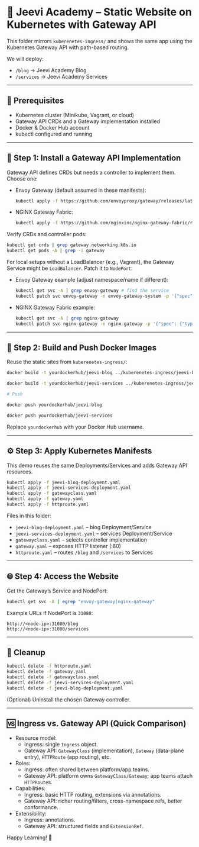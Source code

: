# 🚪 Jeevi Academy – Static Website on Kubernetes with Gateway API

This folder mirrors `kuberenetes-ingress/` and shows the same app using the Kubernetes Gateway API with path-based routing.

We will deploy:
- `/blog` → Jeevi Academy Blog
- `/services` → Jeevi Academy Services

---

## 🚀 Prerequisites

- Kubernetes cluster (Minikube, Vagrant, or cloud)
- Gateway API CRDs and a Gateway implementation installed
- Docker & Docker Hub account
- kubectl configured and running

---

## 🔧 Step 1: Install a Gateway API Implementation

Gateway API defines CRDs but needs a controller to implement them. Choose one:

- Envoy Gateway (default assumed in these manifests):

  ```bash
  kubectl apply -f https://github.com/envoyproxy/gateway/releases/latest/download/install.yaml
  ```

- NGINX Gateway Fabric:

  ```bash
  kubectl apply -f https://github.com/nginxinc/nginx-gateway-fabric/releases/latest/download/install.yaml
  ```

Verify CRDs and controller pods:

```bash
kubectl get crds | grep gateway.networking.k8s.io
kubectl get pods -A | grep -i gateway
```

For local setups without a LoadBalancer (e.g., Vagrant), the Gateway Service might be `LoadBalancer`. Patch it to `NodePort`:

- Envoy Gateway example (adjust namespace/name if different):

  ```bash
  kubectl get svc -A | grep envoy-gateway # find the service
  kubectl patch svc envoy-gateway -n envoy-gateway-system -p '{"spec": {"type": "NodePort"}}'
  ```

- NGINX Gateway Fabric example:

  ```bash
  kubectl get svc -A | grep nginx-gateway
  kubectl patch svc nginx-gateway -n nginx-gateway -p '{"spec": {"type": "NodePort"}}'
  ```

---

## 📄 Step 2: Build and Push Docker Images

Reuse the static sites from `kuberenetes-ingress/`:

```bash
docker build -t yourdockerhub/jeevi-blog ../kuberenetes-ingress/jeevi-blog

docker build -t yourdockerhub/jeevi-services ../kuberenetes-ingress/jeevi-services

# Push

docker push yourdockerhub/jeevi-blog

docker push yourdockerhub/jeevi-services
```

Replace `yourdockerhub` with your Docker Hub username.

---

## ⚙️ Step 3: Apply Kubernetes Manifests

This demo reuses the same Deployments/Services and adds Gateway API resources.

```bash
kubectl apply -f jeevi-blog-deployment.yaml
kubectl apply -f jeevi-services-deployment.yaml
kubectl apply -f gatewayclass.yaml
kubectl apply -f gateway.yaml
kubectl apply -f httproute.yaml
```

Files in this folder:
- `jeevi-blog-deployment.yaml` – blog Deployment/Service
- `jeevi-services-deployment.yaml` – services Deployment/Service
- `gatewayclass.yaml` – selects controller implementation
- `gateway.yaml` – exposes HTTP listener (:80)
- `httproute.yaml` – routes `/blog` and `/services` to Services

---

## 🌐 Step 4: Access the Website

Get the Gateway’s Service and NodePort:

```bash
kubectl get svc -A | egrep "envoy-gateway|nginx-gateway"
```

Example URLs if NodePort is `31080`:

```
http://<node-ip>:31080/blog
http://<node-ip>:31080/services
```

---

## 🧹 Cleanup

```bash
kubectl delete -f httproute.yaml
kubectl delete -f gateway.yaml
kubectl delete -f gatewayclass.yaml
kubectl delete -f jeevi-services-deployment.yaml
kubectl delete -f jeevi-blog-deployment.yaml
```

(Optional) Uninstall the chosen Gateway controller.

---

## 🆚 Ingress vs. Gateway API (Quick Comparison)

- Resource model:
  - Ingress: single `Ingress` object.
  - Gateway API: `GatewayClass` (implementation), `Gateway` (data-plane entry), `HTTPRoute` (app routing), etc.
- Roles:
  - Ingress: often shared between platform/app teams.
  - Gateway API: platform owns `GatewayClass/Gateway`; app teams attach `HTTPRoute`s.
- Capabilities:
  - Ingress: basic HTTP routing, extensions via annotations.
  - Gateway API: richer routing/filters, cross-namespace refs, better conformance.
- Extensibility:
  - Ingress: annotations.
  - Gateway API: structured fields and `ExtensionRef`.

Happy Learning! 🚀
